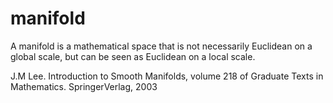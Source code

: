 #  manifold 

A manifold is a mathematical space that is not necessarily Euclidean on a global scale, but can be seen as Euclidean on a local scale.

J.M Lee. Introduction to Smooth Manifolds, volume 218 of Graduate Texts in Mathematics. SpringerVerlag, 2003